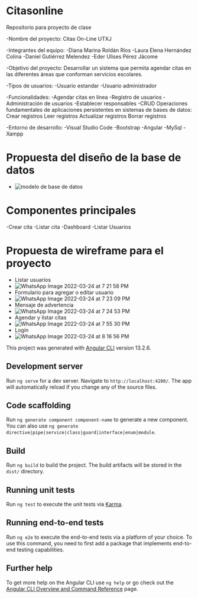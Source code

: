 # Citasonline
Repositorio para proyecto de clase

-Nombre del proyecto: Citas On-Line UTXJ

-Integrantes del equipo:
  -Diana Marina Roldán Ríos
  -Laura Elena Hernández Colina
  -Daniel Gutiérrez Melendez
  -Eder Ulises Pérez Jácome
  
-Objetivo del proyecto: Desarrollar un sistema que permita agendar citas en las diferentes áreas que conforman servicios escolares.
 
-Tipos de usuarios:
  -Usuario estandar
  -Usuario administrador
 
-Funcionalidades:
  -Agendar citas en línea
  -Registro de usuarios 
  -Administración de usuarios 
  -Establecer responsables 
	-CRUD Operaciones fundamentales de aplicaciones persistentes en sistemas de bases de datos: 
		Crear registros 
		Leer registros 
		Actualizar registros 
		Borrar registros
 
-Entorno de desarrollo: 
	-Visual Studio Code 
	-Bootstrap
	-Angular
	-MySql
	-Xampp

# Propuesta del diseño de la base de datos
- ![modelo de base de datos](https://user-images.githubusercontent.com/77304407/160256801-e453e393-5966-4233-88b4-9de08ff0e7d1.png)
# Componentes principales
-Crear cita
-Listar cita
-Dashboard
-Listar Usuarios
# Propuesta de wireframe para el proyecto
- Listar usuarios
- ![WhatsApp Image 2022-03-24 at 7 21 58 PM](https://user-images.githubusercontent.com/77304438/160256249-c76a2045-b9e4-4fe1-8b96-f1f3b6628c94.jpeg)
- Formulario para agregar o editar usuario
- ![WhatsApp Image 2022-03-24 at 7 23 09 PM](https://user-images.githubusercontent.com/77304438/160256250-b41e4258-db54-470a-94ff-3ec7351fc634.jpeg)
- Mensaje de advertencia
- ![WhatsApp Image 2022-03-24 at 7 24 53 PM](https://user-images.githubusercontent.com/77304438/160256251-f8a24bc9-84f4-481e-b726-2f191bfb317e.jpeg)
- Agendar y listar citas
- ![WhatsApp Image 2022-03-24 at 7 55 30 PM](https://user-images.githubusercontent.com/77304438/160256252-470a7c89-3312-4c7c-b258-d55d1c4dd311.jpeg)
- Login
- ![WhatsApp Image 2022-03-24 at 8 16 56 PM](https://user-images.githubusercontent.com/77304438/160256253-c2ccce33-9ef9-4e32-ac19-a12a9755fe39.jpeg)


This project was generated with [Angular CLI](https://github.com/angular/angular-cli) version 13.2.6.

## Development server

Run `ng serve` for a dev server. Navigate to `http://localhost:4200/`. The app will automatically reload if you change any of the source files.

## Code scaffolding

Run `ng generate component component-name` to generate a new component. You can also use `ng generate directive|pipe|service|class|guard|interface|enum|module`.

## Build

Run `ng build` to build the project. The build artifacts will be stored in the `dist/` directory.

## Running unit tests

Run `ng test` to execute the unit tests via [Karma](https://karma-runner.github.io).

## Running end-to-end tests

Run `ng e2e` to execute the end-to-end tests via a platform of your choice. To use this command, you need to first add a package that implements end-to-end testing capabilities.

## Further help

To get more help on the Angular CLI use `ng help` or go check out the [Angular CLI Overview and Command Reference](https://angular.io/cli) page.
